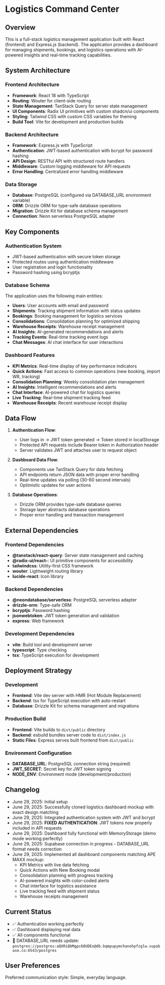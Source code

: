 # Logistics Command Center

## Overview
This is a full-stack logistics management application built with React (frontend) and Express.js (backend). The application provides a dashboard for managing shipments, bookings, and logistics operations with AI-powered insights and real-time tracking capabilities.

## System Architecture

### Frontend Architecture
- **Framework**: React 18 with TypeScript
- **Routing**: Wouter for client-side routing
- **State Management**: TanStack Query for server state management
- **UI Components**: Radix UI primitives with custom shadcn/ui components
- **Styling**: Tailwind CSS with custom CSS variables for theming
- **Build Tool**: Vite for development and production builds

### Backend Architecture
- **Framework**: Express.js with TypeScript
- **Authentication**: JWT-based authentication with bcrypt for password hashing
- **API Design**: RESTful API with structured route handlers
- **Middleware**: Custom logging middleware for API requests
- **Error Handling**: Centralized error handling middleware

### Data Storage
- **Database**: PostgreSQL (configured via DATABASE_URL environment variable)
- **ORM**: Drizzle ORM for type-safe database operations
- **Migration**: Drizzle Kit for database schema management
- **Connection**: Neon serverless PostgreSQL adapter

## Key Components

### Authentication System
- JWT-based authentication with secure token storage
- Protected routes using authentication middleware
- User registration and login functionality
- Password hashing using bcryptjs

### Database Schema
The application uses the following main entities:
- **Users**: User accounts with email and password
- **Shipments**: Tracking shipment information with status updates
- **Bookings**: Booking management for logistics services
- **Consolidations**: Consolidation planning for optimized shipping
- **Warehouse Receipts**: Warehouse receipt management
- **AI Insights**: AI-generated recommendations and alerts
- **Tracking Events**: Real-time tracking event logs
- **Chat Messages**: AI chat interface for user interactions

### Dashboard Features
- **KPI Metrics**: Real-time display of key performance indicators
- **Quick Actions**: Fast access to common operations (new booking, import WR, tracking)
- **Consolidation Planning**: Weekly consolidation plan management
- **AI Insights**: Intelligent recommendations and alerts
- **Chat Interface**: AI-powered chat for logistics queries
- **Live Tracking**: Real-time shipment tracking feed
- **Warehouse Receipts**: Recent warehouse receipt display

## Data Flow

1. **Authentication Flow**:
   - User logs in → JWT token generated → Token stored in localStorage
   - Protected API requests include Bearer token in Authorization header
   - Server validates JWT and attaches user to request object

2. **Dashboard Data Flow**:
   - Components use TanStack Query for data fetching
   - API endpoints return JSON data with proper error handling
   - Real-time updates via polling (30-60 second intervals)
   - Optimistic updates for user actions

3. **Database Operations**:
   - Drizzle ORM provides type-safe database queries
   - Storage layer abstracts database operations
   - Proper error handling and transaction management

## External Dependencies

### Frontend Dependencies
- **@tanstack/react-query**: Server state management and caching
- **@radix-ui/react-**: UI primitive components for accessibility
- **tailwindcss**: Utility-first CSS framework
- **wouter**: Lightweight routing library
- **lucide-react**: Icon library

### Backend Dependencies
- **@neondatabase/serverless**: PostgreSQL serverless adapter
- **drizzle-orm**: Type-safe ORM
- **bcryptjs**: Password hashing
- **jsonwebtoken**: JWT token generation and validation
- **express**: Web framework

### Development Dependencies
- **vite**: Build tool and development server
- **typescript**: Type checking
- **tsx**: TypeScript execution for development

## Deployment Strategy

### Development
- **Frontend**: Vite dev server with HMR (Hot Module Replacement)
- **Backend**: tsx for TypeScript execution with auto-restart
- **Database**: Drizzle Kit for schema management and migrations

### Production Build
- **Frontend**: Vite builds to `dist/public` directory
- **Backend**: esbuild bundles server code to `dist/index.js`
- **Static Files**: Express serves built frontend from `dist/public`

### Environment Configuration
- **DATABASE_URL**: PostgreSQL connection string (required)
- **JWT_SECRET**: Secret key for JWT token signing
- **NODE_ENV**: Environment mode (development/production)

## Changelog
- June 29, 2025: Initial setup
- June 29, 2025: Successfully cloned logistics dashboard mockup with exact design matching
- June 29, 2025: Integrated authentication system with JWT and bcrypt
- June 29, 2025: **FIXED AUTHENTICATION**: JWT tokens now properly included in API requests
- June 29, 2025: Dashboard fully functional with MemoryStorage (demo mode working perfectly)
- June 29, 2025: Supabase connection in progress - DATABASE_URL format needs correction
- June 29, 2025: Implemented all dashboard components matching APE MAXX mockup:
  - KPI Metrics with live data fetching
  - Quick Actions with New Booking modal
  - Consolidation planning with progress tracking
  - AI-powered insights with color-coded alerts
  - Chat interface for logistics assistance
  - Live tracking feed with shipment status
  - Warehouse receipts management

## Current Status
- ✅ Authentication working perfectly
- ✅ Dashboard displaying real data
- ✅ All components functional
- 🔧 DATABASE_URL needs update: `postgres://postgres:aQXRiQbMgpc68UDEo@db.bqmpupymchanohpfzglw.supabase.co:6543/postgres`

## User Preferences
Preferred communication style: Simple, everyday language.
